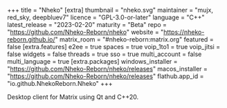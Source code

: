 +++
title = "Nheko"
[extra]
thumbnail = "nheko.svg"
maintainer = "mujx, red_sky, deepbluev7"
licence = "GPL-3.0-or-later"
language = "C++"
latest_release = "2023-02-20"
maturity = "Beta"
repo = "https://github.com/Nheko-Reborn/nheko"
website = "https://nheko-reborn.github.io/"
matrix_room = "#nheko-reborn:matrix.org"
featured = false
[extra.features]
e2ee = true
spaces = true
voip_1to1 = true
voip_jitsi = false
widgets = false
threads = true
sso = true
multi_account = false
multi_language = true
[extra.packages]
windows_installer = "https://github.com/Nheko-Reborn/nheko/releases"
macos_installer = "https://github.com/Nheko-Reborn/nheko/releases"
flathub.app_id = "io.github.NhekoReborn.Nheko"
+++

Desktop client for Matrix using Qt and C++20.
